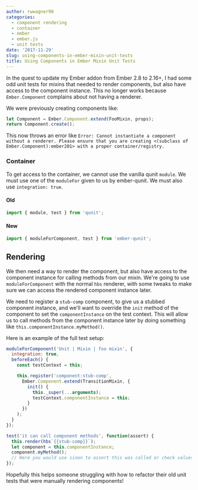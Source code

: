```yaml
---
author: rwwagner90
categories: 
  - component rendering
  - container
  - ember
  - ember.js
  - unit tests
date: '2017-11-29'
slug: using-components-in-ember-mixin-unit-tests
title: Using Components in Ember Mixin Unit Tests
---
```


In the quest to update my Ember addon from Ember 2.8 to 2.16+, I had some odd unit tests for mixins that needed to render components, but also have access to the component instance. This no longer works because `Ember.Component` complains about not having a renderer.

We were previously creating components like:
```javascript
let Component = Ember.Component.extend(FooMixin, props);
return Component.create();
```

This now throws an error like `Error: Cannot instantiate a component without a renderer. Please ensure that you are creating <(subclass of Ember.Component):ember201> with a proper container/registry.`

### Container
To get access to the container, we cannot use the vanilla qunit `module`. We must use one of the `moduleFor` given to us by ember-qunit. We must also use `integration: true`. 

#### Old
```javascript
import { module, test } from 'qunit';
```
#### New
```javascript
import { moduleForComponent, test } from 'ember-qunit';
```

## Rendering
We then need a way to render the component, but also have access to the component instance for calling methods from our mixin. We're going to use `moduleForComponent` with the normal `hbs` renderer, with some tweaks to make sure we can access the rendered component instance later.

We need to register a `stub-comp` component, to give us a stubbed component instance, and we'll want to override the `init` method of the component to set the `componentInstance` on the test context. This will allow us to call methods from the component instance later by doing something like `this.componentInstance.myMethod()`.

Here is an example of the full test setup:

```javascript
moduleForComponent('Unit | Mixin | foo mixin', {
  integration: true,
  beforeEach() {
    const testContext = this;

    this.register('component:stub-comp',
      Ember.Component.extend(TransitionMixin, {
        init() {
          this._super(...arguments);
          testContext.componentInstance = this;
        }
      })
    );
  }
});

test('it can call component methods', function(assert) {
  this.render(hbs`{{stub-comp}}`);
  let component = this.componentInstance;
  component.myMethod();
  // Here you would use sinon to assert this was called or check values etc.
});
```

Hopefully this helps someone struggling with how to refactor their old unit tests that were manually rendering components!

